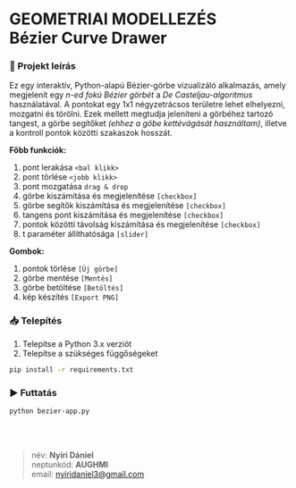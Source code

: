 # GEOMETRIAI MODELLEZÉS<br>Bézier Curve Drawer

### 🔎 Projekt leírás
Ez egy interaktív, Python-alapú Bézier-görbe vizualizáló alkalmazás, amely megjelenít egy *n-ed fokú Bézier görbét* a *De Casteljau-algoritmus* használatával. A pontokat egy 1x1 négyzetrácsos területre lehet elhelyezni, mozgatni és törölni. Ezek mellett megtudja jeleníteni a görbéhez tartozó tangest, a görbe segítőket *(ehhez a göbe kettévágását használtam)*, illetve a kontroll pontok közötti szakaszok hosszát.

**Főbb funkciók:**
1. pont lerakása `<bal klikk>`
2. pont törlése `<jobb klikk>`
3. pont mozgatása `drag & drop`
4. görbe kiszámítása és megjelenítése `[checkbox]`
5. görbe segítők kiszámítása és megjelenítése `[checkbox]`
6. tangens pont kiszámítása és megjelenítése `[checkbox]`
7. pontok közötti távolság kiszámítása és megjelenítése `[checkbox]`
8. t paraméter állíthatósága `[slider]`

**Gombok:**
1. pontok törlése `[Új görbe]`
2. görbe mentése `[Mentés]`
3. görbe betöltése `[Betöltés]`
4. kép készítés `[Export PNG]`

### 📥 Telepítés

1. Telepítse a Python 3.x verziót
2. Telepítse a szükséges függőségeket
   
```bash
pip install -r requirements.txt
```

### ▶️ Futtatás

```bash
python bezier-app.py
```
<br><br>

> név: **Nyíri Dániel**<br>
> neptunkód: **AUGHMI**<br>
> email: nyiridaniel3@gmail.com
